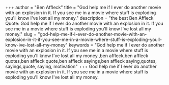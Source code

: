 +++
author = "Ben Affleck"
title = "God help me if I ever do another movie with an explosion in it. If you see me in a movie where stuff is exploding you'll know I've lost all my money."
description = "the best Ben Affleck Quote: God help me if I ever do another movie with an explosion in it. If you see me in a movie where stuff is exploding you'll know I've lost all my money."
slug = "god-help-me-if-i-ever-do-another-movie-with-an-explosion-in-it-if-you-see-me-in-a-movie-where-stuff-is-exploding-youll-know-ive-lost-all-my-money"
keywords = "God help me if I ever do another movie with an explosion in it. If you see me in a movie where stuff is exploding you'll know I've lost all my money.,ben affleck,ben affleck quotes,ben affleck quote,ben affleck sayings,ben affleck saying,quotes, sayings,quote, saying, motivation"
+++
God help me if I ever do another movie with an explosion in it. If you see me in a movie where stuff is exploding you'll know I've lost all my money.
